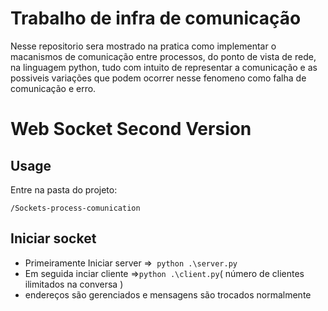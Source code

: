 # Trabalho de infra de comunicação 

Nesse repositorio sera mostrado na pratica como implementar o macanismos de comunicação entre processos, do ponto de vista de rede, na linguagem python, tudo com intuito de representar a comunicação e as possiveis variações que podem ocorrer nesse fenomeno como falha de comunicação e erro.




# Web Socket Second Version


## Usage

Entre na pasta do projeto:
```
/Sockets-process-comunication
```

## Iniciar socket 
- Primeiramente Iniciar server =>``` python .\server.py```
- Em seguida inciar cliente =>``` python .\client.py ```( número de clientes ilimitados na conversa )
- endereços são gerenciados e mensagens são trocados normalmente
